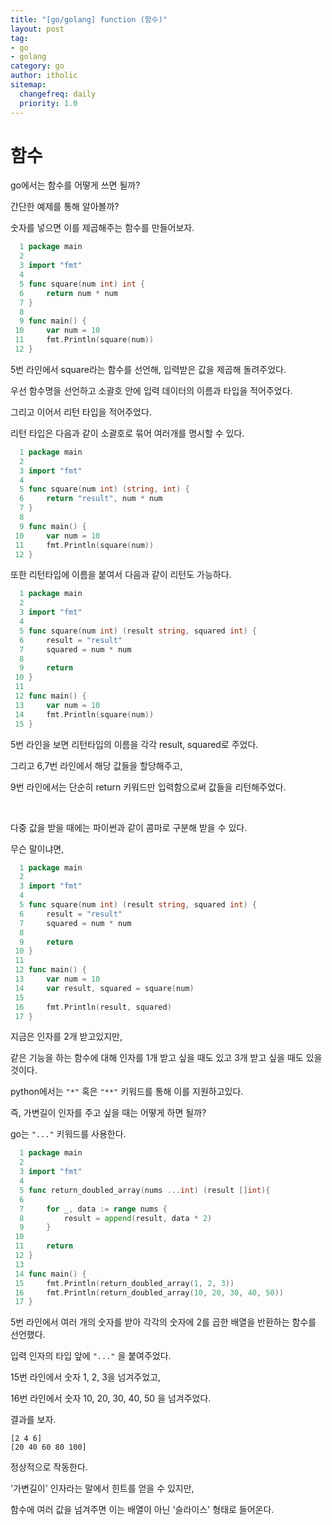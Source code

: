 ```yaml
---
title: "[go/golang] function (함수)"
layout: post
tag:
- go
- golang
category: go
author: itholic
sitemap:
  changefreq: daily
  priority: 1.0
---
```


# 함수

go에서는 함수를 어떻게 쓰면 될까?

간단한 예제를 통해 알아볼까?

숫자를 넣으면 이를 제곱해주는 함수를 만들어보자.

```go
  1 package main
  2
  3 import "fmt"
  4
  5 func square(num int) int {
  6     return num * num
  7 }
  8
  9 func main() {
 10     var num = 10
 11     fmt.Println(square(num))
 12 }
```

5번 라인에서 square라는 함수를 선언해, 입력받은 값을 제곱해 돌려주었다.

우선 함수명을 선언하고 소괄호 안에 입력 데이터의 이름과 타입을 적어주었다.

그리고 이어서 리턴 타입을 적어주었다.

리턴 타입은 다음과 같이 소괄호로 묶어 여러개를 명시할 수 있다.

```go
  1 package main
  2
  3 import "fmt"
  4
  5 func square(num int) (string, int) {
  6     return "result", num * num
  7 }
  8
  9 func main() {
 10     var num = 10
 11     fmt.Println(square(num))
 12 }
```

또한 리턴타입에 이름을 붙여서 다음과 같이 리턴도 가능하다.

```go
  1 package main
  2
  3 import "fmt"
  4
  5 func square(num int) (result string, squared int) {
  6     result = "result"
  7     squared = num * num
  8
  9     return
 10 }
 11
 12 func main() {
 13     var num = 10
 14     fmt.Println(square(num))
 15 }
```

5번 라인을 보면 리턴타입의 이름을 각각 result, squared로 주었다.

그리고 6,7번 라인에서 해당 값들을 할당해주고,

9번 라인에서는 단순히 return 키워드만 입력함으로써 값들을 리턴해주었다.

<br/>

다중 값을 받을 때에는 파이썬과 같이 콤마로 구분해 받을 수 있다.

무슨 말이냐면,

```go
  1 package main
  2
  3 import "fmt"
  4
  5 func square(num int) (result string, squared int) {
  6     result = "result"
  7     squared = num * num
  8
  9     return
 10 }
 11
 12 func main() {
 13     var num = 10
 14     var result, squared = square(num)
 15
 16     fmt.Println(result, squared)
 17 }
```

지금은 인자를 2개 받고있지만,

같은 기능을 하는 함수에 대해 인자를 1개 받고 싶을 때도 있고 3개 받고 싶을 때도 있을 것이다.

python에서는 `"*"` 혹은 `"**"` 키워드를 통해 이를 지원하고있다.

즉, 가변길이 인자를 주고 싶을 때는 어떻게 하면 될까?

go는 `"..."` 키워드를 사용한다.

```go
  1 package main
  2
  3 import "fmt"
  4
  5 func return_doubled_array(nums ...int) (result []int){
  6
  7     for _, data := range nums {
  8         result = append(result, data * 2)
  9     }
 10
 11     return
 12 }
 13
 14 func main() {
 15     fmt.Println(return_doubled_array(1, 2, 3))
 16     fmt.Println(return_doubled_array(10, 20, 30, 40, 50))
 17 }
```

5번 라인에서 여러 개의 숫자를 받아 각각의 숫자에 2를 곱한 배열을 반환하는 함수를 선언했다.

입력 인자의 타입 앞에 `"..."` 을 붙여주었다.

15번 라인에서 숫자 1, 2, 3을 넘겨주었고, 

16번 라인에서 숫자 10, 20, 30, 40, 50 을 넘겨주었다.

결과를 보자.

```
[2 4 6]
[20 40 60 80 100]
```

정상적으로 작동한다.

'가변길이' 인자라는 말에서 힌트를 얻을 수 있지만,

함수에 여러 값을 넘겨주면 이는 배열이 아닌 '슬라이스' 형태로 들어온다.
